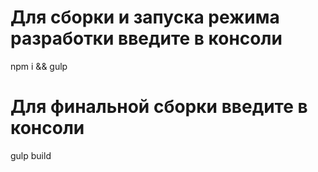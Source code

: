 # Для сборки и запуска режима разработки введите в консоли

npm i && gulp

# Для финальной сборки введите в консоли

gulp build
